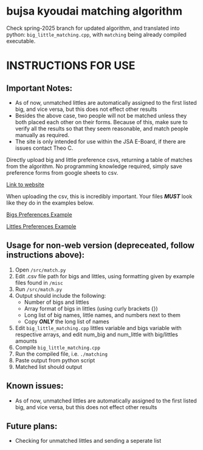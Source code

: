 # bujsa kyoudai matching algorithm

Check spring-2025 branch for updated algorithm, and translated into python: ```big_little_matching.cpp```, with ```matching``` being already compiled executable.

# INSTRUCTIONS FOR USE

## Important Notes:

- As of now, unmatched littles are automatically assigned to the first listed big, and vice versa, but this does not effect other results
- Besides the above case, two people will not be matched unless they both placed each other on their forms. Because of this, make sure to verify all the results so that they seem reasonable, and match people manually as required.
- The site is only intended for use within the JSA E-Board, if there are issues contact Theo C.

Directly upload big and little preference csvs, returning a table of matches from the algorithm. No programming knowledge required, simply save preference forms from google sheets to csv. 

[Link to website](https://kyoudai-algo-site.vercel.app)

When uploading the csv, this is incredibly important. Your files ***MUST*** look like they do in the examples below. 

[Bigs Preferences Example](https://docs.google.com/spreadsheets/d/1GZn0-PW8SyR_jK4R9T40YpH98LRMZmgFVmsZfHau_VA/edit?gid=0#gid=0) 

[Littles Preferences Example](https://docs.google.com/spreadsheets/d/11uSyPQk54nS1KL4QzCcnpCK55ClWsT06MEypuzKm2cI/edit?gid=0#gid=0)


## Usage for non-web version (depreceated, follow instructions above):

1. Open ```/src/match.py```
2. Edit .csv file path for bigs and littles, using formatting given by example files found in ```/misc```
3. Run ```/src/match.py```
4. Output should include the following:
   - Number of bigs and littles
   - Array format of bigs in littles (using curly brackets {})
   - Long list of big names, little names, and numbers next to them
   - Copy _**ONLY**_ the long list of names
6. Edit ```big_little_matching.cpp``` littles variable and bigs variable with respective arrays, and edit num_big and num_little with big/littles amounts
7. Compile ```big_little_matching.cpp``` 
8. Run the compiled file, i.e. ```./matching```
9. Paste output from python script
10. Matched list should output

## Known issues:

- As of now, unmatched littles are automatically assigned to the first listed big, and vice versa, but this does not effect other results

## Future plans:

- Checking for unmatched littles and sending a seperate list


